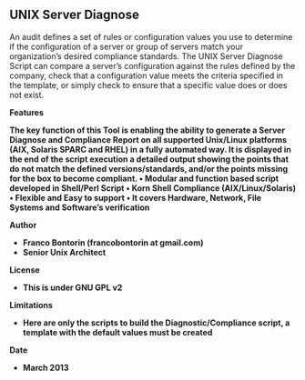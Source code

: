 UNIX Server Diagnose
-

An audit defines a set of rules or configuration values you use to determine if the configuration of a server or group of servers match your organization’s desired compliance standards.
The UNIX Server Diagnose Script can compare a server’s configuration against the rules defined by the company, check that a configuration value meets the criteria specified in the template, or simply check to ensure that a specific value does or does not exist.

<b>Features<b/>

The key function of this Tool is enabling the ability to generate a Server Diagnose and Compliance Report on all supported Unix/Linux platforms (AIX, Solaris SPARC and RHEL) in a fully automated way.
It is displayed in the end of the script execution a detailed output showing the points that do not match the defined versions/standards, and/or the points missing for the box to become compliant.
• Modular and function based script developed in Shell/Perl Script
• Korn Shell Compliance (AIX/Linux/Solaris)
• Flexible and Easy to support
• It covers Hardware, Network, File Systems and Software’s verification

<b>Author<b/>

  * Franco Bontorin (francobontorin at gmail.com)
  * Senior Unix Architect

<b>License<b/>
  * This is under GNU GPL v2

<b>Limitations<b/>

  * Here are only the scripts to build the Diagnostic/Compliance script, a template with the default values must be created

<b>Date<b/>

  * March 2013
